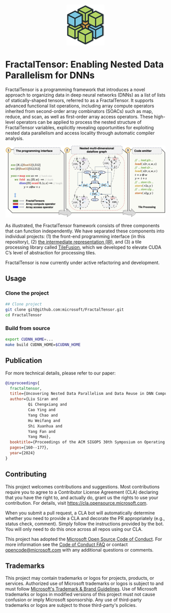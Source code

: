 <div align="center">
  <img src="assets/FractalTensor-logo.png" width="120"/>
</div>


# FractalTensor: Enabling Nested Data Parallelism for DNNs

FractalTensor is a programming framework that introduces a novel approach to organizing data in deep neural networks (DNNs) as a list of lists of statically-shaped tensors, referred to as a FractalTensor. It supports advanced functional list operations, including array compute operators inherited from second-order array combinators (SOACs) such as map, reduce, and scan, as well as first-order array access operators. These high-level operators can be applied to process the nested structure of FractalTensor variables, explicitly revealing opportunities for exploiting nested data parallelism and access locality through automatic compiler analysis.

<p align="center">
<img src="assets/FractalTensor_overview.png"><br>
</p>

As illustrated, the FractalTensor framework consists of three components that can function independently. We have separated these components into individual projects: (1) the front-end programming interface (in this repository), (2) [the intermediate representation (IR)](https://github.com/TiledTensor/TiledLower), and (3) a tile processing library called [TileFusion]( https://github.com/microsoft/TileFusion), which we developed to elevate CUDA C’s level of abstraction for processing tiles.

FractalTensor is now currently under active refactoring and development.

## Usage

### Clone the project

```bash
## Clone project
git clone git@github.com:microsoft/FractalTensor.git
cd FractalTensor
```

### Build from source

```bash
export CUDNN_HOME=...
make build CUDNN_HOME=$CUDNN_HOME
```

## Publication

For more technical details, please refer to our paper:

```bibtex
@inproceedings{
  fractaltensor,
  title={Uncovering Nested Data Parallelism and Data Reuse in DNN Computation with FractalTensor},
  author={Liu Siran and
          Qi Chengxiang and
          Cao Ying and
          Yang Chao and
          Hu Weifang and
          Shi Xuanhua and
          Yang Fan and
          Yang Mao},
  booktitle={Proceedings of the ACM SIGOPS 30th Symposium on Operating Systems Principles},
  pages={160--177},
  year={2024}
}
```

## Contributing

This project welcomes contributions and suggestions.  Most contributions require you to agree to a
Contributor License Agreement (CLA) declaring that you have the right to, and actually do, grant us
the rights to use your contribution. For details, visit https://cla.opensource.microsoft.com.

When you submit a pull request, a CLA bot will automatically determine whether you need to provide
a CLA and decorate the PR appropriately (e.g., status check, comment). Simply follow the instructions
provided by the bot. You will only need to do this once across all repos using our CLA.

This project has adopted the [Microsoft Open Source Code of Conduct](https://opensource.microsoft.com/codeofconduct/).
For more information see the [Code of Conduct FAQ](https://opensource.microsoft.com/codeofconduct/faq/) or
contact [opencode@microsoft.com](mailto:opencode@microsoft.com) with any additional questions or comments.

## Trademarks

This project may contain trademarks or logos for projects, products, or services. Authorized use of Microsoft 
trademarks or logos is subject to and must follow 
[Microsoft's Trademark & Brand Guidelines](https://www.microsoft.com/en-us/legal/intellectualproperty/trademarks/usage/general).
Use of Microsoft trademarks or logos in modified versions of this project must not cause confusion or imply Microsoft sponsorship.
Any use of third-party trademarks or logos are subject to those third-party's policies.
